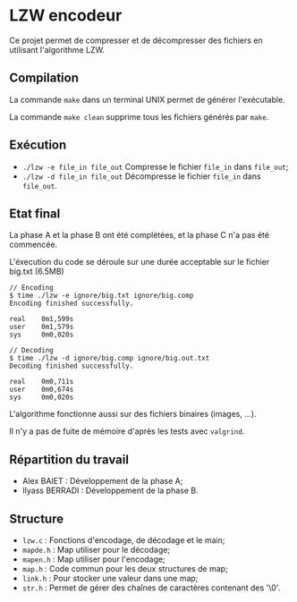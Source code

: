 # LZW encodeur

Ce projet permet de compresser et de décompresser des fichiers en utilisant l'algorithme LZW.

## Compilation

La commande `make` dans un terminal UNIX permet de générer l'exécutable.

La commande `make clean` supprime tous les fichiers générés par `make`. 

## Exécution

- `./lzw -e file_in file_out` Compresse le fichier `file_in` dans `file_out`;
- `./lzw -d file_in file_out` Décompresse le fichier `file_in` dans `file_out`.

## Etat final

La phase A et la phase B ont été complétées, et la phase C n'a pas été commencée.

L'éxecution du code se déroule sur une durée acceptable sur le fichier big.txt (6.5MB)
```
// Encoding
$ time ./lzw -e ignore/big.txt ignore/big.comp
Encoding finished successfully.

real    0m1,599s
user    0m1,579s
sys     0m0,020s

// Decoding
$ time ./lzw -d ignore/big.comp ignore/big.out.txt
Decoding finished successfully.

real    0m0,711s
user    0m0,674s
sys     0m0,020s
```

L'algorithme fonctionne aussi sur des fichiers binaires (images, ...).

Il n'y a pas de fuite de mémoire d'après les tests avec `valgrind`.

## Répartition du travail

- Alex BAIET : Développement de la phase A;
- Ilyass BERRADI : Développement de la phase B.

## Structure

- `lzw.c` : Fonctions d'encodage, de décodage et le main;
- `mapde.h` : Map utiliser pour le décodage;
- `mapen.h` : Map utiliser pour l'encodage;
- `map.h` : Code commun pour les deux structures de map;
- `link.h` : Pour stocker une valeur dans une map;
- `str.h` : Permet de gérer des chaînes de caractères contenant des '\0'.
